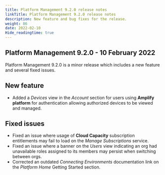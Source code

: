 ```yaml
---
title: Platform Management 9.2.0 release notes
linkTitle: Platform Management 9.2.0 release notes
description: New feature and bug fixes for the release.
weight: 86
date: 2022-02-10
Hide_readingtime: true
---
```


## Platform Management 9.2.0 - 10 February 2022

Platform Management 9.2.0 is a minor release which includes a new feature and several fixed issues.

## New feature

* Added a _Devices_ view in the _Account_ section for users using **Amplify platform** for authentication allowing authorized devices to be viewed and managed.

## Fixed issues

* Fixed an issue where usage of **Cloud Capacity** subscription entitlements may fail to load on the _Manage Subscriptions_ service.
* Fixed an issue where a banner on the _Users_ view indicating an org had unavailable roles assigned to its members may persist when switching between orgs.
* Corrected an outdated _Connecting Environments_ documentation link on the _Platform Home_ Getting Started section.